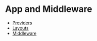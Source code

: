 # App and Middleware

- [Providers](./providers.md)
- [Layouts](./layouts.md)
- [Middleware](./middleware.md)
